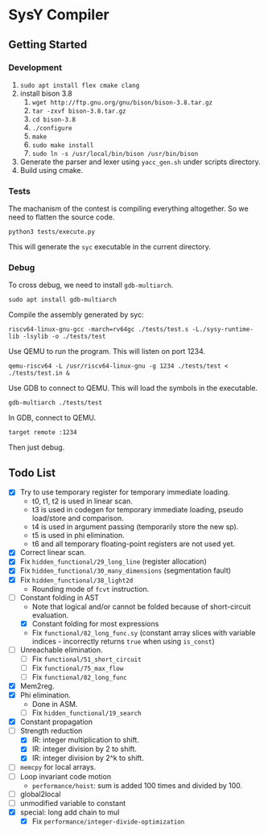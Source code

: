 # SysY Compiler

## Getting Started

### Development

1. `sudo apt install flex cmake clang`
2. install bison 3.8
   1. `wget http://ftp.gnu.org/gnu/bison/bison-3.8.tar.gz`
   2. `tar -zxvf bison-3.8.tar.gz`
   3. `cd bison-3.8`
   4. `./configure`
   5. `make`
   6. `sudo make install`
   7. `sudo ln -s /usr/local/bin/bison /usr/bin/bison`
3. Generate the parser and lexer using `yacc_gen.sh` under scripts directory.
4. Build using cmake.

### Tests

The machanism of the contest is compiling everything altogether. So we need to flatten the source code.

```shell
python3 tests/execute.py
```

This will generate the `syc` executable in the current directory.

### Debug

To cross debug, we need to install `gdb-multiarch`.

```shell
sudo apt install gdb-multiarch
```

Compile the assembly generated by syc:

```shell
riscv64-linux-gnu-gcc -march=rv64gc ./tests/test.s -L./sysy-runtime-lib -lsylib -o ./tests/test
```

Use QEMU to run the program. This will listen on port 1234.

```shell
qemu-riscv64 -L /usr/riscv64-linux-gnu -g 1234 ./tests/test < ./tests/test.in &
```

Use GDB to connect to QEMU. This will load the symbols in the executable.

```shell
gdb-multiarch ./tests/test
```

In GDB, connect to QEMU.

```shell
target remote :1234
```

Then just debug.

## Todo List

- [x] Try to use temporary register for temporary immediate loading.
  - t0, t1, t2 is used in linear scan.
  - t3 is used in codegen for temporary immediate loading, pseudo load/store and comparison.
  - t4 is used in argument passing (temporarily store the new sp).
  - t5 is used in phi elimination.
  - t6 and all temporary floating-point registers are not used yet.
- [x] Correct linear scan.
- [x] Fix `hidden_functional/29_long_line` (register allocation)
- [x] Fix `hidden_functional/30_many_dimensions` (segmentation fault)
- [x] Fix `hidden_functional/38_light2d`
  - Rounding mode of `fcvt` instruction.
- [ ] Constant folding in AST
  - Note that logical and/or cannot be folded because of short-circuit evaluation.
  - [x] Constant folding for most expressions
  - Fix `functional/82_long_func.sy` (constant array slices with variable indices - incorrectly returns  `true` when using `is_const`)
- [ ] Unreachable elimination.
  - [ ] Fix `functional/51_short_circuit`
  - [ ] Fix `functional/75_max_flow`
  - [ ] Fix `functional/82_long_func`
- [x] Mem2reg.
- [x] Phi elimination.
  - Done in ASM.
  - [ ] Fix `hidden_functional/19_search`
- [x] Constant propagation
- [ ] Strength reduction
  - [x] IR: integer multiplication to shift.
  - [x] IR: integer division by 2 to shift.
  - [x] IR: integer division by 2^k to shift.
- [ ] `memcpy` for local arrays.
- [ ] Loop invariant code motion
  - `performance/hoist`: sum is added 100 times and divided by 100.
- [ ] global2local
- [ ] unmodified variable to constant
- [x] special: long add chain to mul 
  - [x] Fix `performance/integer-divide-optimization`

